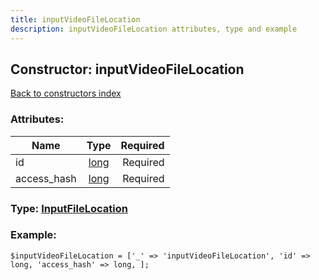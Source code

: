 ```yaml
---
title: inputVideoFileLocation
description: inputVideoFileLocation attributes, type and example
---
```

## Constructor: inputVideoFileLocation  
[Back to constructors index](index.md)



### Attributes:

| Name     |    Type       | Required |
|----------|:-------------:|---------:|
|id|[long](../types/long.md) | Required|
|access\_hash|[long](../types/long.md) | Required|



### Type: [InputFileLocation](../types/InputFileLocation.md)


### Example:

```
$inputVideoFileLocation = ['_' => 'inputVideoFileLocation', 'id' => long, 'access_hash' => long, ];
```